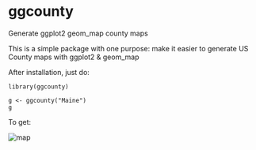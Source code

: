 ggcounty
========

Generate ggplot2 geom_map county maps

This is a simple package with one purpose: make it easier to generate US County maps with ggplot2 & geom_map

After installation, just do:

    library(ggcounty)
    
    g <- ggcounty("Maine")
    g
    
To get:

![map](https://github.com/hrbrmstr/ggcounty/raw/master/maine.svg)
